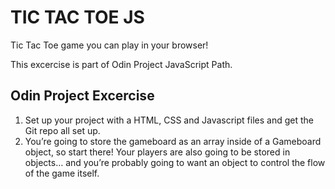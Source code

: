 # TIC TAC TOE JS

Tic Tac Toe game you can play in your browser!

This excercise is part of Odin Project JavaScript Path.

## Odin Project Excercise

1. Set up your project with a HTML, CSS and Javascript files and get the Git repo all set up.
2. You’re going to store the gameboard as an array inside of a Gameboard object, so start there! Your players are also going to be stored in objects… and you’re probably going to want an object to control the flow of the game itself.
